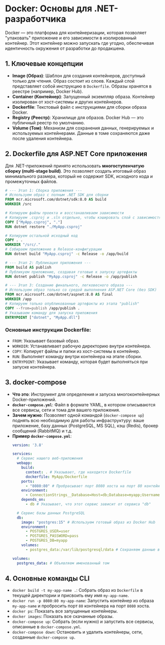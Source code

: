 # Docker: Основы для .NET-разработчика

Docker — это платформа для контейнеризации, которая позволяет "упаковать" приложение и его зависимости в изолированный контейнер. Этот контейнер можно запускать где угодно, обеспечивая идентичность окружения от разработки до продакшена.

## 1. Ключевые концепции
- **Image (Образ)**: Шаблон для создания контейнеров, доступный только для чтения. Образ состоит из слоев. Каждый слой представляет собой инструкцию в `Dockerfile`. Образы хранятся в реестре (например, Docker Hub).
- **Container (Контейнер)**: Запущенный экземпляр образа. Контейнер изолирован от хост-системы и других контейнеров.
- **Dockerfile**: Текстовый файл с инструкциями для сборки образа Docker.
- **Registry (Реестр)**: Хранилище для образов. Docker Hub — это публичный реестр по умолчанию.
- **Volume (Том)**: Механизм для сохранения данных, генерируемых и используемых контейнерами. Данные в томе сохраняются даже после удаления контейнера.

## 2. Dockerfile для ASP.NET Core приложения

Для .NET-приложений принято использовать **многоступенчатую сборку (multi-stage build)**. Это позволяет создать итоговый образ минимального размера, который не содержит SDK, исходного кода и промежуточных файлов.

```dockerfile
# --- Этап 1: Сборка приложения ---
# Используем образ с полным .NET SDK для сборки
FROM mcr.microsoft.com/dotnet/sdk:8.0 AS build
WORKDIR /src

# Копируем файлы проекта и восстанавливаем зависимости
# Копируем .csproj и .sln отдельно, чтобы кэшировать слой с зависимостями
COPY ["MyApp.csproj", "."]
RUN dotnet restore "./MyApp.csproj"

# Копируем остальной исходный код
COPY . .
WORKDIR "/src/."
# Собираем приложение в Release-конфигурации
RUN dotnet build "MyApp.csproj" -c Release -o /app/build

# --- Этап 2: Публикация приложения ---
FROM build AS publish
# Публикуем приложение, создавая готовые к запуску артефакты
RUN dotnet publish "MyApp.csproj" -c Release -o /app/publish

# --- Этап 3: Создание финального, легковесного образа ---
# Используем образ только со средой выполнения ASP.NET Core (без SDK)
FROM mcr.microsoft.com/dotnet/aspnet:8.0 AS final
WORKDIR /app
# Копируем только опубликованные артефакты из этапа "publish"
COPY --from=publish /app/publish .
# Указываем команду для запуска приложения
ENTRYPOINT ["dotnet", "MyApp.dll"]
```

### Основные инструкции Dockerfile:
- `FROM`: Указывает базовый образ.
- `WORKDIR`: Устанавливает рабочую директорию внутри контейнера.
- `COPY`: Копирует файлы и папки из хост-системы в контейнер.
- `RUN`: Выполняет команду внутри контейнера на этапе сборки.
- `ENTRYPOINT`: Указывает команду, которая будет выполняться при запуске контейнера.

## 3. docker-compose
- **Что это**: Инструмент для определения и запуска многоконтейнерных Docker-приложений.
- **`docker-compose.yml`**: Файл в формате YAML, в котором описываются все сервисы, сети и тома для вашего приложения.
- **Зачем нужно**: Позволяет одной командой (`docker-compose up`) поднять всю необходимую для работы инфраструктуру: ваше приложение, базу данных (PostgreSQL, MS SQL), кэш (Redis), брокер сообщений (RabbitMQ) и т.д.
- **Пример `docker-compose.yml`**:
  ```yaml
  version: '3.8'

  services:
    # Сервис нашего веб-приложения
    webapp:
      build: 
        context: . # Указывает, где находится Dockerfile
        dockerfile: MyApp/Dockerfile
      ports:
        - "8080:80" # Пробрасывает порт 8080 хоста на порт 80 контейнера
      environment:
        - ConnectionStrings__Database=Host=db;Database=myapp;Username=user;Password=pass
      depends_on:
        - db # Указывает, что этот сервис зависит от сервиса "db"

    # Сервис базы данных PostgreSQL
    db:
      image: "postgres:15" # Используем готовый образ из Docker Hub
      environment:
        - POSTGRES_USER=user
        - POSTGRES_PASSWORD=pass
        - POSTGRES_DB=myapp
      volumes:
        - postgres_data:/var/lib/postgresql/data # Сохраняем данные в volume

  volumes:
    postgres_data: # Объявляем именованный том
  ```

## 4. Основные команды CLI
- `docker build -t my-app-name .`: Собрать образ из `Dockerfile` в текущей директории и присвоить ему имя `my-app-name`.
- `docker run -p 8080:80 my-app-name`: Запустить контейнер из образа `my-app-name` и пробросить порт `80` контейнера на порт `8080` хоста.
- `docker ps`: Показать все запущенные контейнеры.
- `docker images`: Показать все скачанные образы.
- `docker-compose up`: Собрать (если нужно) и запустить все сервисы, описанные в `docker-compose.yml`.
- `docker-compose down`: Остановить и удалить контейнеры, сети, созданные `docker-compose up`. 